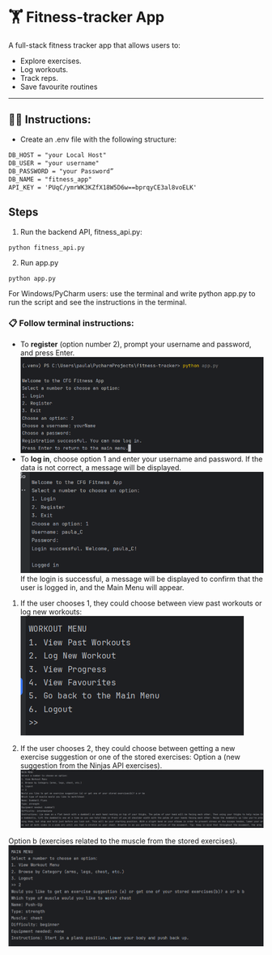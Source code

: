 # 🏋️ Fitness-tracker App
A full-stack fitness tracker app that allows users to:
- Explore exercises.
- Log workouts.
- Track reps.
- Save favourite routines

---

## 🧑‍💻 Instructions:
* Create an .env file with the following structure:

```env
DB_HOST = "your Local Host"
DB_USER = "your username"
DB_PASSWORD = "your Password”
DB_NAME = "fitness_app"
API_KEY = 'PUqC/ymrWK3KZfX18W5D6w==bprqyCE3al8voELK'
```

## Steps
1. Run the backend API, fitness_api.py: 
```
python fitness_api.py
```
2. Run app.py
```
python app.py
```
For Windows/PyCharm users: use the terminal and write python app.py to run the script and see the instructions in the terminal.

### 📋 Follow terminal instructions:
* To **register** (option number 2), prompt your username and password, and press Enter.
![A screenshot](https://raw.githubusercontent.com/elenamurgia/fitness-tracker/main/Images/Screenshot_reg_terminal.png "Screenshot register terminal")
* To **log in**, choose option 1 and enter your username and password. If the data is not correct, a message will be displayed.
![A screenshot](https://raw.githubusercontent.com/elenamurgia/fitness-tracker/main/Images/Screenshot_login_terminal.png "Screenshot login terminal")
If the login is successful, a message will be displayed to confirm that the user is logged in, and the Main Menu will appear.

1. If the user chooses 1, they could choose between view past workouts or log new workouts:
![A screenshot](https://raw.githubusercontent.com/elenamurgia/fitness-tracker/main/Images/Screenshot_workout_terminal.png "Screenshot workout terminal")

2. If the user chooses 2, they could choose between getting a new exercise suggestion or one of the stored exercises:
Option a (new suggestion from the Ninjas API exercises).
![A screenshot](https://raw.githubusercontent.com/elenamurgia/fitness-tracker/main/Images/Screenshot_api_exercise.png "Screenshot api exercise")

Option b (exercises related to the muscle from the stored exercises).
![A screenshot](https://raw.githubusercontent.com/elenamurgia/fitness-tracker/main/Images/Screenshot_exercise_suggestion_menu.png "Screenshot exercise suggestion terminal")

